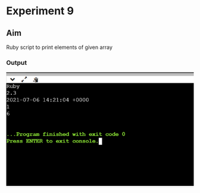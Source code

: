 # Experiment 9
## Aim
Ruby script to print elements of given array


### Output

![output](exp9.png)


